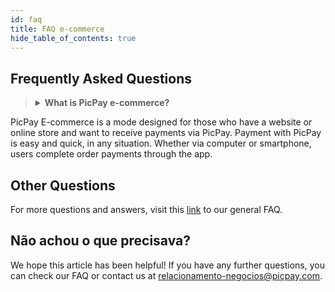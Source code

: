 ```yaml
---
id: faq
title: FAQ e-commerce
hide_table_of_contents: true
---
```



## Frequently Asked Questions

><details><summary><b>What is PicPay e-commerce?</b></summary>
PicPay E-commerce is a mode designed for those who have a website or online store and want to receive payments via PicPay.
Payment with PicPay is easy and quick, in any situation. Whether via computer or smartphone, users complete order payments through the app.
</details>

## Other Questions

For more questions and answers, visit this [link](https://ajudaempresas.picpay.com/hc/pt-br/categories/360003836611-PicPay-E-commerce) to our general FAQ.

## Não achou o que precisava?

We hope this article has been helpful! If you have any further questions, you can check our FAQ or contact us at relacionamento-negocios@picpay.com.